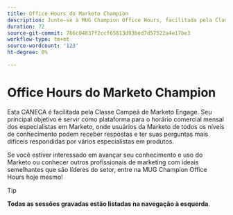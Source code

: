```yaml
---
title: Office Hours do Marketo Champion
description: Junte-se à MUG Champion Office Hours, facilitada pela Classe Champion Marketo Engage, para obter respostas das suas perguntas mais difíceis sobre o Marketo feitas por especialistas em produtos e conectar-se aos profissionais de marketing líderes do setor.
duration: 72
source-git-commit: 766c04837f2ccf65813d93bed7d57522a4e17be3
workflow-type: tm+mt
source-wordcount: '123'
ht-degree: 0%

---
```


# Office Hours do Marketo Champion

Esta CANECA é facilitada pela Classe Campeã de Marketo Engage. Seu principal objetivo é servir como plataforma para o horário comercial mensal dos especialistas em Marketo, onde usuários da Marketo de todos os níveis de conhecimento podem receber respostas e ter suas perguntas mais difíceis respondidas por vários especialistas em produtos.

Se você estiver interessado em avançar seu conhecimento e uso do Marketo ou conhecer outros profissionais de marketing com ideais semelhantes que são líderes do setor, entre na MUG Champion Office Hours hoje mesmo!

>[!TIP]
>
>**Todas as sessões gravadas estão listadas na navegação à esquerda**.
